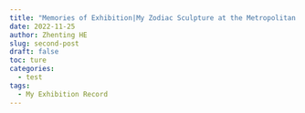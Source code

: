 ```yaml
---
title: "Memories of Exhibition|My Zodiac Sculpture at the Metropolitan Museum of Art"
date: 2022-11-25
author: Zhenting HE
slug: second-post
draft: false
toc: ture
categories:
  - test
tags:
  - My Exhibition Record
---
```



